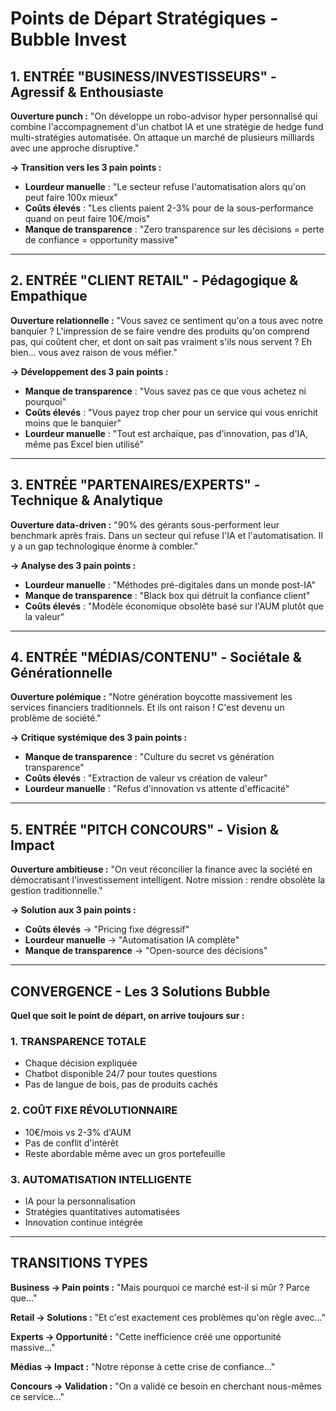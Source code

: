 # Points de Départ Stratégiques - Bubble Invest

## 1. ENTRÉE "BUSINESS/INVESTISSEURS" - Agressif & Enthousiaste

**Ouverture punch :**
"On développe un robo-advisor hyper personnalisé qui combine l'accompagnement d'un chatbot IA et une stratégie de hedge fund multi-stratégies automatisée. On attaque un marché de plusieurs milliards avec une approche disruptive."

**→ Transition vers les 3 pain points :**
- **Lourdeur manuelle** : "Le secteur refuse l'automatisation alors qu'on peut faire 100x mieux"
- **Coûts élevés** : "Les clients paient 2-3% pour de la sous-performance quand on peut faire 10€/mois"
- **Manque de transparence** : "Zero transparence sur les décisions = perte de confiance = opportunity massive"

---

## 2. ENTRÉE "CLIENT RETAIL" - Pédagogique & Empathique

**Ouverture relationnelle :**
"Vous savez ce sentiment qu'on a tous avec notre banquier ? L'impression de se faire vendre des produits qu'on comprend pas, qui coûtent cher, et dont on sait pas vraiment s'ils nous servent ? Eh bien... vous avez raison de vous méfier."

**→ Développement des 3 pain points :**
- **Manque de transparence** : "Vous savez pas ce que vous achetez ni pourquoi"
- **Coûts élevés** : "Vous payez trop cher pour un service qui vous enrichit moins que le banquier"
- **Lourdeur manuelle** : "Tout est archaïque, pas d'innovation, pas d'IA, même pas Excel bien utilisé"

---

## 3. ENTRÉE "PARTENAIRES/EXPERTS" - Technique & Analytique

**Ouverture data-driven :**
"90% des gérants sous-performent leur benchmark après frais. Dans un secteur qui refuse l'IA et l'automatisation. Il y a un gap technologique énorme à combler."

**→ Analyse des 3 pain points :**
- **Lourdeur manuelle** : "Méthodes pré-digitales dans un monde post-IA"
- **Manque de transparence** : "Black box qui détruit la confiance client"
- **Coûts élevés** : "Modèle économique obsolète basé sur l'AUM plutôt que la valeur"

---

## 4. ENTRÉE "MÉDIAS/CONTENU" - Sociétale & Générationnelle

**Ouverture polémique :**
"Notre génération boycotte massivement les services financiers traditionnels. Et ils ont raison ! C'est devenu un problème de société."

**→ Critique systémique des 3 pain points :**
- **Manque de transparence** : "Culture du secret vs génération transparence"
- **Coûts élevés** : "Extraction de valeur vs création de valeur"
- **Lourdeur manuelle** : "Refus d'innovation vs attente d'efficacité"

---

## 5. ENTRÉE "PITCH CONCOURS" - Vision & Impact

**Ouverture ambitieuse :**
"On veut réconcilier la finance avec la société en démocratisant l'investissement intelligent. Notre mission : rendre obsolète la gestion traditionnelle."

**→ Solution aux 3 pain points :**
- **Coûts élevés** → "Pricing fixe dégressif"
- **Lourdeur manuelle** → "Automatisation IA complète"
- **Manque de transparence** → "Open-source des décisions"

---

## CONVERGENCE - Les 3 Solutions Bubble

**Quel que soit le point de départ, on arrive toujours sur :**

### 1. **TRANSPARENCE TOTALE**
- Chaque décision expliquée
- Chatbot disponible 24/7 pour toutes questions
- Pas de langue de bois, pas de produits cachés

### 2. **COÛT FIXE RÉVOLUTIONNAIRE**
- 10€/mois vs 2-3% d'AUM
- Pas de conflit d'intérêt
- Reste abordable même avec un gros portefeuille

### 3. **AUTOMATISATION INTELLIGENTE**
- IA pour la personnalisation
- Stratégies quantitatives automatisées
- Innovation continue intégrée

---

## TRANSITIONS TYPES

**Business → Pain points :**
"Mais pourquoi ce marché est-il si mûr ? Parce que..."

**Retail → Solutions :**
"Et c'est exactement ces problèmes qu'on règle avec..."

**Experts → Opportunité :**
"Cette inefficience créé une opportunité massive..."

**Médias → Impact :**
"Notre réponse à cette crise de confiance..."

**Concours → Validation :**
"On a validé ce besoin en cherchant nous-mêmes ce service..."